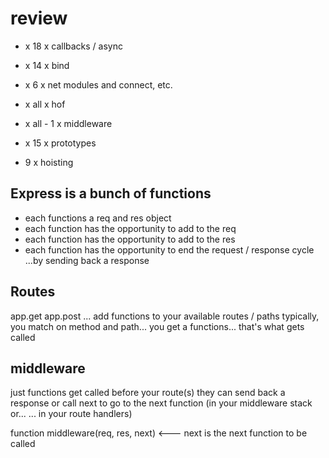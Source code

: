 # review

* x 18 x callbacks / async
* x 14 x bind
* x 6 x net modules and connect, etc.

* x all x hof
* x all - 1 x middleware
* x 15 x prototypes
* 9 x hoisting

## Express is a bunch of functions

* each functions a req and res object
* each function has the opportunity to add to the req
* each function has the opportunity to add to the res
* each function has the opportunity to end the request / response cycle
  ...by sending back a response
 
## Routes

app.get
app.post
... add functions to your available routes / paths
typically, you match on method and path... you get a functions...
that's what gets called

## middleware

just functions
get called before your route(s)
they can send back a response
or call next to go to the next function (in your middleware stack or...
... in your route handlers)

function middleware(req, res, next) <--- next is the next function to
be called









